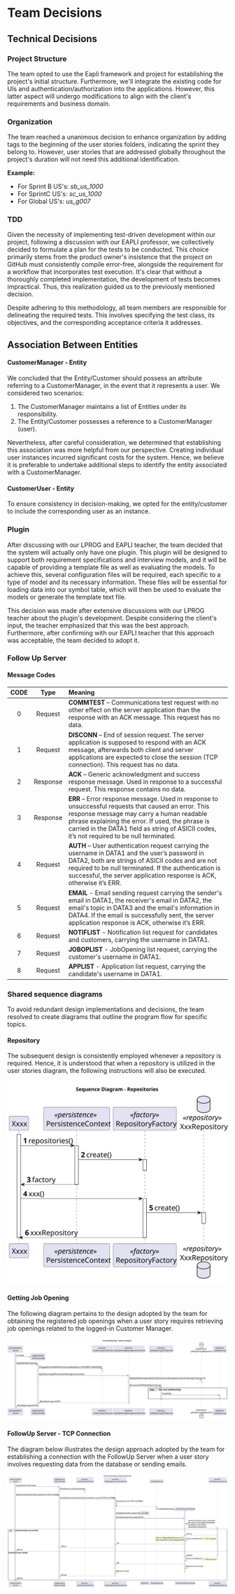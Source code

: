 # Team Decisions

## Technical Decisions

### Project Structure

The team opted to use the Eapli framework and project for establishing the project's initial structure.
Furthermore, we'll integrate the existing code for UIs and authentication/authorization into the applications. However,
this latter aspect will undergo modifications to align with the client's requirements and business domain.

### Organization

The team reached a unanimous decision to enhance organization by adding tags to the beginning of the user stories
folders, indicating the sprint they belong to. However, user stories that are addressed globally throughout the
project's duration will not need this additional identification.

**Example:**

* For Sprint B US's: _sb_us_1000_
* For SprintC US's: _sc_us_1000_
* For Global US's: _us_g007_

### TDD

Given the necessity of implementing test-driven development within our project, following a discussion with our EAPLI
professor, we collectively decided to formulate a plan for the tests to be conducted. This choice primarily stems from
the product owner's insistence that the project on GitHub must consistently compile error-free, alongside the
requirement for a workflow that incorporates test execution. It's clear that without a thoroughly completed
implementation, the development of tests becomes impractical. Thus, this realization guided us to the previously
mentioned
decision.

Despite adhering to this methodology, all team members are responsible for delineating the required tests. This involves
specifying the test class, its objectives, and the corresponding acceptance criteria it addresses.

## Association Between Entities

#### CustomerManager - Entity

We concluded that the Entity/Customer should possess an attribute referring to a CustomerManager, in the event that it
represents a user. We considered two scenarios:

1. The CustomerManager maintains a list of Entities under its responsibility.
2. The Entity/Customer possesses a reference to a CustomerManager (user).

Nevertheless, after careful consideration, we determined that establishing this association was more helpful from
our perspective. Creating individual user instances incurred significant costs for the system. Hence, we believe it is
preferable to undertake additional steps to identify the entity associated with a CustomerManager.

#### CustomerUser - Entity

To ensure consistency in decision-making, we opted for the entity/customer to include the corresponding user as an
instance.

### Plugin

After discussing with our LPROG and EAPLI teacher, the team decided that the system will actually only have one plugin.
This plugin will be designed to support both requirement specifications and interview models, and it will be capable of
providing a template file as well as evaluating the models. To achieve this, several configuration files will be
required, each specific to a type of model and its necessary information. These files will be essential for loading data
into our symbol table, which will then be used to evaluate the models or generate the template text file.

This decision was made after extensive discussions with our LPROG teacher about the plugin's development. Despite
considering the client's input, the teacher emphasized that this was the best approach. Furthermore, after confirming
with our EAPLI teacher that this approach was acceptable, the team decided to adopt it.

### Follow Up Server

####  Message Codes

| CODE |   Type   | Meaning                                                                                                                                                                                                                                                                                               |
|:----:|:--------:|:------------------------------------------------------------------------------------------------------------------------------------------------------------------------------------------------------------------------------------------------------------------------------------------------------|
|  0   | Request  | **COMMTEST** – Communications test request with no other effect on the server application than the response with an ACK message. This request has no data.                                                                                                                                            |
|  1   | Request  | **DISCONN** – End of session request. The server application is supposed to respond with an ACK message, afterwards both client and server applications are expected to close the session (TCP connection). This request has no data.                                                                 |
|  2   | Response | **ACK** – Generic acknowledgment and success response message. Used in response to a successful request. This response contains no data.                                                                                                                                                              |
|  3   | Response | **ERR** – Error response message. Used in response to unsuccessful requests that caused an error. This response message may carry a human readable phrase explaining the error. If used, the phrase is carried in the DATA1 field as string of ASICII codes, it’s not required to be null terminated. |
|  4   | Request  | **AUTH** – User authentication request carrying the username in DATA1 and the user’s password in DATA2, both are strings of ASICII codes and are not required to be null terminated. If the authentication is successful, the server application response is ACK, otherwise it’s ERR.                 |
|  5   | Request  | **EMAIL** - Email sending request carrying the sender's email in DATA1, the receiver's email in DATA2, the email's topic in DATA3 and the email's information in DATA4. If the email is successfully sent, the server application response is ACK, otherwise it’s ERR.                                |
|  6   | Request  | **NOTIFLIST** - Notification list request for candidates and customers, carrying the username in DATA1.                                                                                                                                                                                               |
|  7   | Request  | **JOBOPLIST** - JobOpening list request, carrying the customer's username in DATA1.                                                                                                                                                                                                                   |
|  8   | Request  | **APPLIST** - Application list request, carrying the candidate's username in DATA1.                                                                                                                                                                                                                   |

### Shared sequence diagrams

To avoid redundant design implementations and decisions, the team resolved to create diagrams that outline the program
flow for specific topics.

#### Repository

The subsequent design is consistently employed whenever a repository is required. Hence, it is understood that when a
repository is utilized in the user stories diagram, the following instructions will also be executed.

![Repository](shared-sequence-diagram/sequence-diagram-repositories.svg)

#### Getting Job Opening

The following diagram pertains to the design adopted by the team for obtaining the registered job openings when a user
story requires retrieving job openings related to the logged-in Customer Manager.

![Getting Job Openings](shared-sequence-diagram/sequence-diagram-get-job-openings.svg)


#### FollowUp Server - TCP Connection

The diagram below illustrates the design approach adopted by the team for establishing a connection with the FollowUp
Server when a user story involves requesting data from the database or sending emails.

![TCP Connection](shared-sequence-diagram/sequence-diagram-tcp-connection.svg)